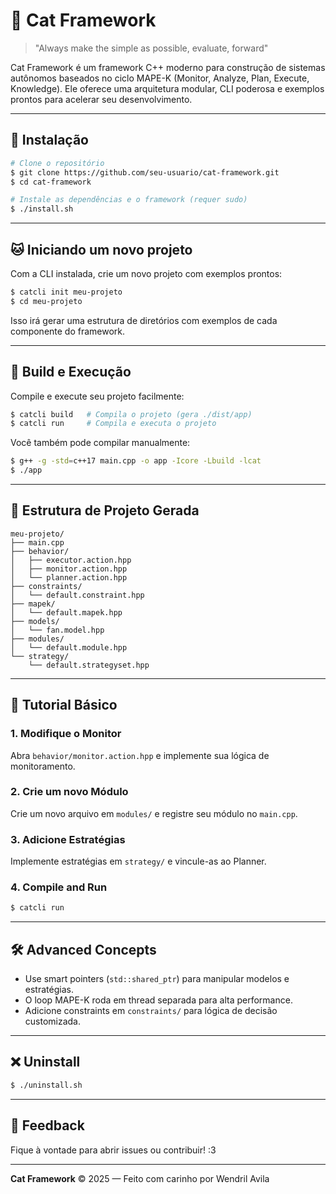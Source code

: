 # 🐾 Cat Framework

> "Always make the simple as possible, evaluate, forward"

Cat Framework é um framework C++ moderno para construção de sistemas autônomos baseados no ciclo MAPE-K (Monitor, Analyze, Plan, Execute, Knowledge). Ele oferece uma arquitetura modular, CLI poderosa e exemplos prontos para acelerar seu desenvolvimento.

---

## 🚀 Instalação

```bash
# Clone o repositório
$ git clone https://github.com/seu-usuario/cat-framework.git
$ cd cat-framework

# Instale as dependências e o framework (requer sudo)
$ ./install.sh
```

---

## 🐱 Iniciando um novo projeto

Com a CLI instalada, crie um novo projeto com exemplos prontos:

```bash
$ catcli init meu-projeto
$ cd meu-projeto
```

Isso irá gerar uma estrutura de diretórios com exemplos de cada componente do framework.

---

## 🔨 Build e Execução

Compile e execute seu projeto facilmente:

```bash
$ catcli build   # Compila o projeto (gera ./dist/app)
$ catcli run     # Compila e executa o projeto
```

Você também pode compilar manualmente:
```bash
$ g++ -g -std=c++17 main.cpp -o app -Icore -Lbuild -lcat
$ ./app
```

---

## 📂 Estrutura de Projeto Gerada

```
meu-projeto/
├── main.cpp
├── behavior/
│   ├── executor.action.hpp
│   ├── monitor.action.hpp
│   └── planner.action.hpp
├── constraints/
│   └── default.constraint.hpp
├── mapek/
│   └── default.mapek.hpp
├── models/
│   └── fan.model.hpp
├── modules/
│   └── default.module.hpp
└── strategy/
    └── default.strategyset.hpp
```

---

## 📖 Tutorial Básico

### 1. Modifique o Monitor
Abra `behavior/monitor.action.hpp` e implemente sua lógica de monitoramento.

### 2. Crie um novo Módulo
Crie um novo arquivo em `modules/` e registre seu módulo no `main.cpp`.

### 3. Adicione Estratégias
Implemente estratégias em `strategy/` e vincule-as ao Planner.

### 4. Compile and Run
```bash
$ catcli run
```

---

## 🛠️ Advanced Concepts
- Use smart pointers (`std::shared_ptr`) para manipular modelos e estratégias.
- O loop MAPE-K roda em thread separada para alta performance.
- Adicione constraints em `constraints/` para lógica de decisão customizada.

---

## ❌ Uninstall

```bash
$ ./uninstall.sh
```

---

## 💬 Feedback
Fique à vontade para abrir issues ou contribuir! :3

---

**Cat Framework** © 2025 — Feito com carinho por Wendril Avila